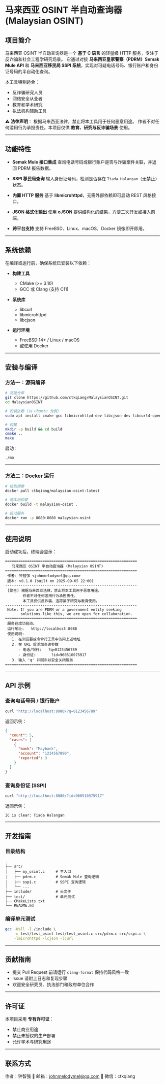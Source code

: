 # 马来西亚 OSINT 半自动查询器 (Malaysian OSINT)

## 项目简介

马来西亚 OSINT 半自动查询器是一个 **基于 C 语言** 的轻量级 HTTP 服务，专注于反诈骗和社会工程学研究场景。
它通过对接 **马来西亚皇家警察（PDRM）Semak Mule API** 和 **马来西亚移民局 SSPI 系统**，实现对可疑电话号码、银行账户和身份证号码的半自动化查询。

本工具特别适合：

* 反诈骗研究人员
* 网络安全从业者
* 教育和学术研究
* 执法机构辅助工具

⚠️ **法律声明**：
根据马来西亚法律，禁止将本工具用于任何恶意用途。
作者不对任何滥用行为承担责任。本项目仅供 **教育、研究与反诈骗场景** 使用。

---

## 功能特性

* **Semak Mule 接口集成**
  查询电话号码或银行账户是否与诈骗案件关联，并返回 PDRM 报告数据。

* **SSPI 移民局查询**
  输入身份证号码，检测是否存在 `Tiada Halangan`（无禁止）状态。

* **内置 HTTP 服务**
  基于 **libmicrohttpd**，无需外部依赖即可启动 REST 风格接口。

* **JSON 格式化输出**
  使用 **cJSON** 提供结构化的结果，方便二次开发或接入前端。

* **跨平台支持**
  支持 FreeBSD、Linux、macOS，Docker 镜像即开即用。

---

## 系统依赖

在编译或运行前，确保系统已安装以下依赖：

* **构建工具**

  * CMake (>= 3.10)
  * GCC 或 Clang (支持 C11)

* **系统库**

  * libcurl
  * libmicrohttpd
  * libcjson

* **运行环境**

  * FreeBSD 14+ / Linux / macOS
  * 或使用 Docker

---

## 安装与编译

### 方法一：源码编译

```bash
# 克隆仓库
git clone https://github.com/ctkqiang/MalaysianOSINT.git
cd MalaysianOSINT

# 安装依赖 (以 Ubuntu 为例)
sudo apt install cmake gcc libmicrohttpd-dev libcjson-dev libcurl4-openssl-dev

# 构建
mkdir -p build && cd build
cmake ..
make
```

启动：

```bash
./mo
```

---

### 方法二：Docker 运行

```bash
# 拉取镜像
docker pull ctkqiang/malaysian-osint:latest

# 或本地构建
docker build -t malaysian-osint .

# 启动服务
docker run -p 8080:8080 malaysian-osint
```

---

## 使用说明

启动成功后，终端会显示：

```plaintext
============================================================
   马来西亚 OSINT 半自动查询器 (Malaysian OSINT)
============================================================
 作者: 钟智强 <johnmelodymel@qq.com>
 版本: v0.1.0 (built on 2025-09-05 22:00)
------------------------------------------------------------
 [警告] 根据马来西亚法律，禁止将本工具用于恶意用途。
        作者不对任何滥用行为承担责任。
        本工具仅供反诈骗、追踪骗子研究与教育使用。
------------------------------------------------------------
 Note: If you are PDRM or a government entity seeking
       solutions like this, we are open for collaboration.
============================================================
 服务已成功启动。
 运行地址:   http://localhost:8080
 使用说明:
   1. 在浏览器或命令行工具中访问上述地址
   2. 在 URL 后添加查询参数
      - 电话/银行:   ?q=0123456789
      - 身份证:       ?id=960510075917
   3. 输入 'q' 并回车以安全关闭服务
============================================================
```

---

## API 示例

### 查询电话号码 / 银行账户

```bash
curl "http://localhost:8080/?q=0123456789"
```

返回示例：

```json
{
  "count": 5,
  "cases": [
    {
      "bank": "Maybank",
      "account": "1234567890",
      "reported": 3
    }
  ]
}
```

### 查询身份证 (SSPI)

```bash
curl "http://localhost:8080/?id=960510075917"
```

返回示例：

```plaintext
IC is clear: Tiada Halangan
```

---

## 开发指南

### 目录结构

```plaintext
.
├── src/
│   ├── my_osint.c     # 主入口
│   ├── pdrm.c         # Semak Mule 查询逻辑
│   ├── sspi.c         # SSPI 查询逻辑
│   └── ...
├── include/           # 头文件
├── test/              # 单元测试
├── CMakeLists.txt
└── README.md
```

### 编译单元测试

```bash
gcc -Wall -I./include \
    -o test/test_osint test/test_osint.c src/pdrm.c src/sspi.c \
    -lmicrohttpd -lcjson -lcurl
```

---

## 贡献指南

* 提交 Pull Request 前请运行 `clang-format` 保持代码风格一致
* Issue 请附上日志和复现步骤
* 欢迎安全研究员、执法部门和政府单位合作

---

## 许可证

本项目采用 **专有许可证**：

* 禁止商业用途
* 禁止未授权的生产部署
* 允许学术与研究用途

---

## 联系方式

作者：钟智强
📧 邮箱：[johnmelodymel@qq.com](mailto:johnmelodymel@qq.com)
💬 微信：ctkqiang

